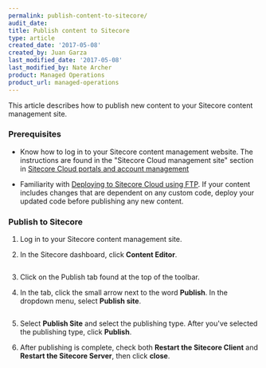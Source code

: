 ```yaml
---
permalink: publish-content-to-sitecore/
audit_date:
title: Publish content to Sitecore
type: article
created_date: '2017-05-08'
created_by: Juan Garza
last_modified_date: '2017-05-08'
last_modified_by: Nate Archer
product: Managed Operations
product_url: managed-operations
---
```


This article describes how to publish new content to your Sitecore content management site.

### Prerequisites

- Know how to log in to your Sitecore content management website. The instructions are found in the "Sitecore Cloud management site" section in [Sitecore Cloud portals and account management](/how-to/sitecore-cloud-portals-and-account-management/)

- Familiarity with [Deploying to Sitecore Cloud using FTP](/how-to/deploy-to-sitecore-cloud-using-ftp/). If your content includes changes that are dependent on any custom code, deploy your updated code before publishing any new content.

### Publish to Sitecore

1. Log in to your Sitecore content management site.

2. In the Sitecore dashboard, click **Content Editor**.

    <img src="{% asset_path managed-operations/publish-content-to-sitecore-cloud/sitecore-dashboard.png %}" alt=""  />   

3. Click on the Publish tab found at the top of the toolbar.

4. In the tab, click the small arrow next to the word **Publish**. In the dropdown menu, select **Publish site**.

    <img src="{% asset_path managed-operations/publish-content-to-sitecore-cloud/publish-dashboard.png %}" alt=""  /> 

5. Select **Publish Site** and select the publishing type. After you've selected the publishing type, click **Publish**.

6. After publishing is complete, check both **Restart the Sitecore Client** and **Restart the Sitecore Server**, then click **close**.
